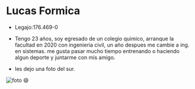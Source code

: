 # Lucas Formica

- Legajo:176.469-0

- Tengo 23 años, soy egresado de un colegio quimico, arranque la facultad en 2020 con ingenieria civil, un año despues me cambie a ing. en sistemas.
me gusta pasar mucho tiempo entrenando o haciendo algun deporte
y juntarme con mis amigo.

- les dejo una foto del sur.

![foto](https://user-images.githubusercontent.com/129813664/229692166-53317de0-ce20-4316-8095-00015ba31063.jpg)
:smile:
